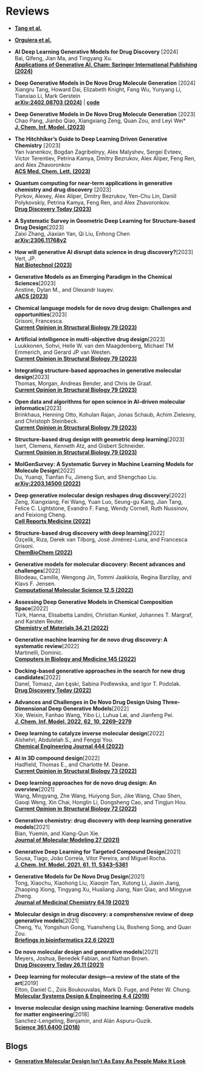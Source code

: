 # Reviews

- **[Tang et al.](https://arxiv.org/pdf/2402.08703.pdf)**
- **[Orguiera et al.](https://doi.org/10.3389/frhem.2024.1305741)**

- **AI Deep Learning Generative Models for Drug Discovery** [2024]  
    Bai, Qifeng, Jian Ma, and Tingyang Xu.  
    **[Applications of Generative AI. Cham: Springer International Publishing (2024)](https://link.springer.com/chapter/10.1007/978-3-031-46238-2_23)**

- **Deep Generative Models in De Novo Drug Molecule Generation** [2024]  
    Xiangru Tang, Howard Dai, Elizabeth Knight, Fang Wu, Yunyang Li, Tianxiao Li, Mark Gerstein  
    **[arXiv:2402.08703 (2024)](https://arxiv.org/abs/2402.08703)** | **[code](https://github.com/gersteinlab/GenAI4Drug)**

- **Deep Generative Models in De Novo Drug Molecule Generation** [2023]  
    Chao Pang, Jianbo Qiao, Xiangxiang Zeng, Quan Zou, and Leyi Wei*  
    **[J. Chem. Inf. Model. (2023)](https://doi.org/10.1021/acs.jcim.3c01496)**

- **The Hitchhiker’s Guide to Deep Learning Driven Generative Chemistry** [2023]  
    Yan Ivanenkov, Bogdan Zagribelnyy, Alex Malyshev, Sergei Evteev, Victor Terentiev, Petrina Kamya, Dmitry Bezrukov, Alex Aliper, Feng Ren, and Alex Zhavoronkov  
    **[ACS Med. Chem. Lett. (2023)](https://doi.org/10.1021/acsmedchemlett.3c00041)**

- **Quantum computing for near-term applications in generative chemistry and drug discovery** [2023]  
    Pyrkov, Alexey, Alex Aliper, Dmitry Bezrukov, Yen-Chu Lin, Daniil Polykovskiy, Petrina Kamya, Feng Ren, and Alex Zhavoronkov.  
    **[Drug Discovery Today (2023)](https://doi.org/10.1016/j.drudis.2023.103675)**

- **A Systematic Survey in Geometric Deep Learning for Structure-based Drug Design**[2023]  
    Zaixi Zhang, Jiaxian Yan, Qi Liu, Enhong Chen  
    **[arXiv:2306.11768v2](https://arxiv.org/abs/2306.11768)**

- **How will generative AI disrupt data science in drug discovery?**[2023]  
    Vert, JP.  
    **[Nat Biotechnol (2023)](https://doi.org/10.1038/s41587-023-01789-6)**

- **Generative Models as an Emerging Paradigm in the Chemical Sciences**[2023]  
    Anstine, Dylan M., and Olexandr Isayev.  
    **[JACS (2023)](https://pubs.acs.org/doi/10.1021/jacs.2c13467)**

- **Chemical language models for de novo drug design: Challenges and opportunities**[2023]  
    Grisoni, Francesca.  
    **[Current Opinion in Structural Biology 79 (2023)](https://doi.org/10.1016/j.sbi.2023.102527)**

- **Artificial intelligence in multi-objective drug design**[2023]  
    Luukkonen, Sohvi, Helle W. van den Maagdenberg, Michael TM Emmerich, and Gerard JP van Westen.  
    **[Current Opinion in Structural Biology 79 (2023)](https://doi.org/10.1016/j.sbi.2023.102537)**

- **Integrating structure-based approaches in generative molecular design**[2023]  
    Thomas, Morgan, Andreas Bender, and Chris de Graaf.  
    **[Current Opinion in Structural Biology 79 (2023)](https://doi.org/10.1016/j.sbi.2023.102559)**

- **Open data and algorithms for open science in AI-driven molecular informatics**[2023]  
    Brinkhaus, Henning Otto, Kohulan Rajan, Jonas Schaub, Achim Zielesny, and Christoph Steinbeck.  
    **[Current Opinion in Structural Biology 79 (2023)](https://doi.org/10.1016/j.sbi.2023.102542)**

- **Structure-based drug design with geometric deep learning**[2023]  
    Isert, Clemens, Kenneth Atz, and Gisbert Schneider.  
    **[Current Opinion in Structural Biology 79 (2023)](https://doi.org/10.1016/j.sbi.2023.102548)**

- **MolGenSurvey: A Systematic Survey in Machine Learning Models for Molecule Design**[2022]  
    Du, Yuanqi, Tianfan Fu, Jimeng Sun, and Shengchao Liu.  
    **[arXiv:2203.14500 (2022)](https://arxiv.org/abs/2203.14500)**

- **Deep generative molecular design reshapes drug discovery**[2022]  
    Zeng, Xiangxiang, Fei Wang, Yuan Luo, Seung-gu Kang, Jian Tang, Felice C. Lightstone, Evandro F. Fang, Wendy Cornell, Ruth Nussinov, and Feixiong Cheng.  
    **[Cell Reports Medicine (2022)](https://doi.org/10.1016/j.xcrm.2022.100794)**

- **Structure-based drug discovery with deep learning**[2022]  
    Özçelik, Rıza, Derek van Tilborg, José Jiménez-Luna, and Francesca Grisoni.  
    **[ChemBioChem (2022)](https://doi.org/10.1002/cbic.202200776)**

- **Generative models for molecular discovery: Recent advances and challenges**[2022]  
    Bilodeau, Camille, Wengong Jin, Tommi Jaakkola, Regina Barzilay, and Klavs F. Jensen.  
    **[Computational Molecular Science 12.5 (2022)](https://doi.org/10.1002/wcms.1608)**

- **Assessing Deep Generative Models in Chemical Composition Space**[2022]  
    Türk, Hanna, Elisabetta Landini, Christian Kunkel, Johannes T. Margraf, and Karsten Reuter.  
    **[Chemistry of Materials 34.21 (2022)](https://doi.org/10.1021/acs.chemmater.2c01860)**

- **Generative machine learning for de novo drug discovery: A systematic review**[2022]  
    Martinelli, Dominic.  
    **[Computers in Biology and Medicine 145 (2022)](https://doi.org/10.1016/j.compbiomed.2022.105403)**

- **Docking-based generative approaches in the search for new drug candidates**[2022]  
    Danel, Tomasz, Jan Łęski, Sabina Podlewska, and Igor T. Podolak.  
    **[Drug Discovery Today (2022)](https://doi.org/10.1016/j.drudis.2022.103439)**

- **Advances and Challenges in De Novo Drug Design Using Three-Dimensional Deep Generative Models**[2022]  
    Xie, Weixin, Fanhao Wang, Yibo Li, Luhua Lai, and Jianfeng Pei.  
    **[J. Chem. Inf. Model. 2022, 62, 10, 2269–2279](https://pubs.acs.org/doi/10.1021/acs.jcim.2c00042)**

- **Deep learning to catalyze inverse molecular design**[2022]  
    Alshehri, Abdulelah S., and Fengqi You.  
    **[Chemical Engineering Journal 444 (2022)](https://doi.org/10.1016/j.cej.2022.136669)**

- **AI in 3D compound design**[2022]  
    Hadfield, Thomas E., and Charlotte M. Deane.  
    **[Current Opinion in Structural Biology 73 (2022)](https://doi.org/10.1016/j.sbi.2021.102326)**

- **Deep learning approaches for de novo drug design: An overview**[2021]  
    Wang, Mingyang, Zhe Wang, Huiyong Sun, Jike Wang, Chao Shen, Gaoqi Weng, Xin Chai, Honglin Li, Dongsheng Cao, and Tingjun Hou.  
    **[Current Opinion in Structural Biology 72 (2022)](https://doi.org/10.1016/j.sbi.2021.10.001)**

- **Generative chemistry: drug discovery with deep learning generative models**[2021]  
    Bian, Yuemin, and Xiang-Qun Xie.  
    **[Journal of Molecular Modeling 27 (2021)](https://link.springer.com/article/10.1007/s00894-021-04674-8)**

- **Generative Deep Learning for Targeted Compound Design**[2021]  
    Sousa, Tiago, João Correia, Vítor Pereira, and Miguel Rocha.  
    **[J. Chem. Inf. Model. 2021, 61, 11, 5343–5361](https://pubs.acs.org/doi/10.1021/acs.jcim.0c01496)**

- **Generative Models for De Novo Drug Design**[2021]  
    Tong, Xiaochu, Xiaohong Liu, Xiaoqin Tan, Xutong Li, Jiaxin Jiang, Zhaoping Xiong, Tingyang Xu, Hualiang Jiang, Nan Qiao, and Mingyue Zheng.  
    **[Journal of Medicinal Chemistry 64.19 (2021)](https://pubs.acs.org/doi/10.1021/acs.jmedchem.1c00927)**

- **Molecular design in drug discovery: a comprehensive review of deep generative models**[2021]  
    Cheng, Yu, Yongshun Gong, Yuansheng Liu, Bosheng Song, and Quan Zou.  
    **[Briefings in bioinformatics 22.6 (2021)](https://doi.org/10.1093/bib/bbab344)**

- **De novo molecular design and generative models**[2021]  
    Meyers, Joshua, Benedek Fabian, and Nathan Brown.  
    **[Drug Discovery Today 26.11 (2021)](https://doi.org/10.1016/j.drudis.2021.05.019)**

- **Deep learning for molecular design—a review of the state of the art**[2019]  
    Elton, Daniel C., Zois Boukouvalas, Mark D. Fuge, and Peter W. Chung.  
    **[Molecular Systems Design & Engineering 4.4 (2019)](https://pubs.rsc.org/en/content/articlelanding/2019/me/c9me00039a)**

- **Inverse molecular design using machine learning: Generative models for matter engineering**[2018]  
    Sanchez-Lengeling, Benjamin, and Alán Aspuru-Guzik.  
    **[Science 361.6400 (2018)](https://www.science.org/doi/10.1126/science.aat2663)**

## Blogs

- **[Generative Molecular Design Isn't As Easy As People Make It Look](https://practicalcheminformatics.blogspot.com/2024/05/generative-molecular-design-isnt-as.html)**